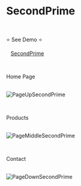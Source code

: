 # SecondPrime

<br/>

⭐ See Demo ⭐

&nbsp;&nbsp; [SecondPrime](https://karenfggutierrez.github.io/SecondPrime/)

<br/>

Home Page <br/><br/>

![PageUpSecondPrime](https://github.com/karenfggutierrez/SecondPrime/assets/69605681/1c4f62e5-b593-479b-8e5a-8ac6dd621c11)

<br/>

Products <br/><br/>

![PageMiddleSecondPrime](https://github.com/karenfggutierrez/SecondPrime/assets/69605681/12650a2b-93c1-42d3-92a5-9869e6ccce95)

<br/>

Contact <br/><br/>

![PageDownSecondPrime](https://github.com/karenfggutierrez/SecondPrime/assets/69605681/77c2fe9c-8264-4859-9503-3b24c91fd91b)

<br/>
